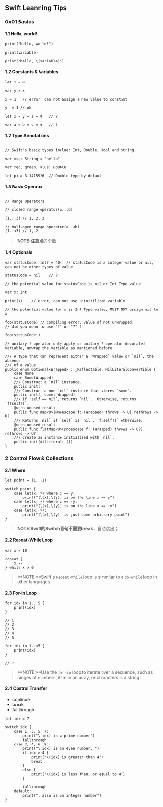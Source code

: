 ## Swift Leanning Tips

### 0x01 Basics

#### 1.1 Hello, world!

```
print("hello, world!")

print(variable)

print("hello, \(variable)")
```

#### 1.2 Constants & Variables

```
let x = 0

var y = x

x = 1	// error, can not assign a new value to constant 

y  = 1 // ok

let x = y = z = 0	// ?

var a = b = c = 0	// ?

```

#### 1.2 Type Annotations

```

// Swift's basic types inclue: Int, Double, Bool and String.

var msg: String = "hello"

var red, green, blue: Double

let pi = 3.1415926	// Double type by default

```

#### 1.3 Basic Operator

```

// Range Operators

// closed range operator(a...b)

(1...3) // 1, 2, 3

// half-open range operator(a..<b)
(1..<3)	// 1, 2

```

> **NOTE:**注意**点**的个数

#### 1.4 Optionals

```
var statusCode: Int? = 404	// statusCode is a integer value or nil, can not be other types of value

statusCode = nil	// ?

// the potential value for statusCode is nil or Int Type value

var x: Int

print(x)	// error, can not use uninitilized variable

// the potential value for x is Int Type value, MUST NOT assign nil to x

foo(statusCode)	// compiling error, value of not unwrapped; 
// did you mean to use "!" or "?" ?

foo(statusCode!) 

// unitary ! operator only apply on unitary ? operator decorated variable, unwrap the variable as mentioned before

/// A type that can represent either a `Wrapped` value or `nil`, the absence
/// of a value.
public enum Optional<Wrapped> : _Reflectable, NilLiteralConvertible {
    case None
    case Some(Wrapped)
    /// Construct a `nil` instance.
    public init()
    /// Construct a non-`nil` instance that stores `some`.
    public init(_ some: Wrapped)
    /// If `self == nil`, returns `nil`.  Otherwise, returns `f(self!)`.
    @warn_unused_result
    public func map<U>(@noescape f: (Wrapped) throws -> U) rethrows -> U?
    /// Returns `nil` if `self` is `nil`, `f(self!)` otherwise.
    @warn_unused_result
    public func flatMap<U>(@noescape f: (Wrapped) throws -> U?) rethrows -> U?
    /// Create an instance initialized with `nil`.
    public init(nilLiteral: ())
}

```

### 2 Control Flow & Collections

#### 2.1 Where

```
let point = (1, -1)

switch point {
	case let(x, y) where x == y:
		print("(\(x),\(y)) is on the line x == y")
	case let(x, y) where x == -y:
		print("(\(x),\(y)) is on the line x == -y")
	case let(x, y):
		print("(\(x),\(y)) is just some arbitrary point")
}
```

> **NOTE:**Swift的Switch语句不需要**break**，自动跳出；

#### 2.2 Repeat-While Loop

```
var x = 10

repeat {
	x --
} while x > 0

```

> **NOTE:**Swift's `Repeat-While` loop is simmilar to a `do-while` loop in other languages.

#### 2.3 For-in Loop

```
for idx in 1...5 {
	print(idx)
}

// 1
// 2
// 3
// 4
// 5

for idx in 1..<5 {
	print(idx)
}

// ?
```

> **NOTE:**Use the `for-in` loop to iterate over a sequence, such as ranges of numbers, item in an array, or characters in a string.

#### 2.4 Control Transfer

- continue
- break
- fallthrough

```
let idx = 7

switch idx {
	case 1, 3, 5, 7:
		print("\(idx) is a prime number")
		fallthrough
	case 2, 4, 6, 8:
		print("\(idx) is an even number, ")
		if idx > 4 {
			print("\(idx) is greater than 4")
			break
		}
		else {
			print("\(idx) is less than, or equal to 4")
		}	
		
		fallthrough
	default:
		print(", also is an integer number")
}
```

